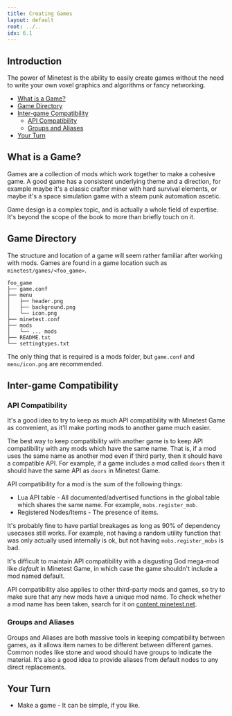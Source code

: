 ```yaml
---
title: Creating Games
layout: default
root: ../..
idx: 6.1
---
```


## Introduction

The power of Minetest is the ability to easily create games without the need
to write your own voxel graphics and algorithms or fancy networking.

* [What is a Game?](#what-is-a-game)
* [Game Directory](#game-directory)
* [Inter-game Compatibility](#inter-game-compatibility)
	* [API Compatibility](#api-compatibility)
	* [Groups and Aliases](#groups-and-aliases)
* [Your Turn](#your-turn)

## What is a Game?

Games are a collection of mods which work together to make a cohesive game.
A good game has a consistent underlying theme and a direction, for example
maybe it's a classic crafter miner with hard survival elements, or maybe
it's a space simulation game with a steam punk automation ascetic.

Game design is a complex topic, and is actually a whole field of expertise.
It's beyond the scope of the book to more than briefly touch on it.

## Game Directory

The structure and location of a game will seem rather familiar after working
with mods.
Games are found in a game location such as `minetest/games/<foo_game>`.

	foo_game
	├── game.conf
	├── menu
	│   ├── header.png
	│   ├── background.png
	│   └── icon.png
	├── minetest.conf
	├── mods
	│   └── ... mods
	├── README.txt
	└── settingtypes.txt

The only thing that is required is a mods folder, but `game.conf` and `menu/icon.png`
are recommended.

## Inter-game Compatibility

### API Compatibility

It's a good idea to try to keep as much API compatibility with Minetest Game as
convenient, as it'll make porting mods to another game much easier.

The best way to keep compatibility with another game is to keep API compatibility
with any mods which have the same name.
That is, if a mod uses the same name as another mod even if third party,
then it should have a compatible API.
For example, if a game includes a mod called `doors` then it should have the
same API as `doors` in Minetest Game.

API compatibility for a mod is the sum of the following things:

* Lua API table - All documented/advertised functions in the global table which shares the same name.
		For example, `mobs.register_mob`.
* Registered Nodes/Items - The presence of items.

It's probably fine to have partial breakages as long as 90% of dependency
usecases still works. For example, not having a random utility function that was
only actually used internally is ok, but not having `mobs.register_mobs` is bad.

It's difficult to maintain API compatibility with a disgusting God mega-mod like
*default* in Minetest Game, in which case the game shouldn't include a mod named
default.

API compatibility also applies to other third-party mods and games,
so try to make sure that any new mods have a unique mod name.
To check whether a mod name has been taken, search for it on
[content.minetest.net](https://content.minetest.net/).

### Groups and Aliases

Groups and Aliases are both massive tools in keeping compatibility between games,
as it allows item names to be different between different games. Common nodes
like stone and wood should have groups to indicate the material. It's also a
good idea to provide aliases from default nodes to any direct replacements.

## Your Turn

* Make a game - It can be simple, if you like.

